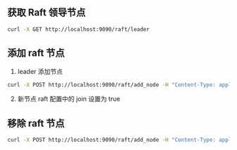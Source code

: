 

## 获取 Raft 领导节点

```bash
curl -X GET http://localhost:9090/raft/leader

```

## 添加 raft 节点

1. leader 添加节点

```bash
curl -X POST http://localhost:9090/raft/add_node -H "Content-Type: application/json" -d '{"node": "192.168.1.100"}'
```

2. 新节点 raft 配置中的 join 设置为 true

## 移除 raft 节点

```bash
curl -X POST http://localhost:9090/raft/add_node -H "Content-Type: application/json" -d '{"node": "192.168.1.100"}'
```


